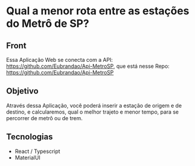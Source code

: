 # Qual a menor rota entre as estações do Metrô de SP?

## Front
 Essa Aplicação Web se conecta com a API: https://github.com/Eubrandao/Api-MetroSP, que está nesse Repo:
 https://github.com/Eubrandao/Api-MetroSP

## Objetivo
Através dessa Aplicação, você poderá inserir a estação de origem e de destino, e calcularemos, qual o melhor trajeto e menor tempo, para se percorrer de metrô ou de trem.

 ## Tecnologias
 - React / Typescript
 - MaterialUI


